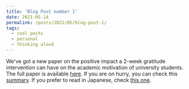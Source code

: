 ```yaml
---
title: 'Blog Post number 1'
date: 2021-05-14
permalink: /posts/2021/05/blog-post-1/
tags:
  - cool posts
  - personal
  - thinking aloud
---
```


We've got a new paper on the positive impact a 2-week gratitude intervention can have on the academic motivation of university students. The full paper is available <a href = '/publication/2021-05-13-paper-1'>here</a>. If you are on hurry, you can check this <a href='https://www.eurekalert.org/pub_releases/2021-05/ru-cyb051221.php'>summary</a>. If you prefer to read in Japanese, check <a href='https://www.nict.go.jp/press/2021/05/13-1.html'>this one</a>.

